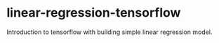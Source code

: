 # linear-regression-tensorflow
Introduction to tensorflow with building simple linear regression model.
